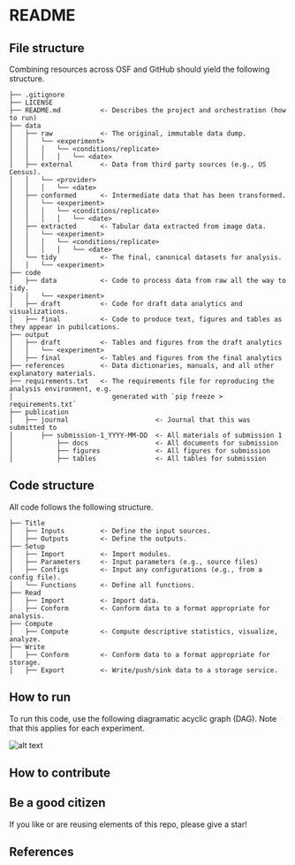 # README

## File structure

Combining resources across OSF and GitHub should yield the following structure.

```
├── .gitignore
├── LICENSE
├── README.md          <- Describes the project and orchestration (how to run)
├── data
│   ├── raw            <- The original, immutable data dump.
│   │   └── <experiment>
│   │   │   └── <conditions/replicate>
│   │   │   │   └── <date>
│   ├── external       <- Data from third party sources (e.g., US Census).
│   │   └── <provider>
│   │   │   └── <date>
│   ├── conformed      <- Intermediate data that has been transformed.
│   │   └── <experiment>
│   │   │   └── <conditions/replicate>
│   │   │   │   └── <date>
│   ├── extracted      <- Tabular data extracted from image data.
│   │   └── <experiment>
│   │   │   └── <conditions/replicate>
│   │   │   │   └── <date>
│   └── tidy           <- The final, canonical datasets for analysis.
│   │   └── <experiment>
├── code
│   ├── data           <- Code to process data from raw all the way to tidy.
│   │   └── <experiment>
│   ├── draft          <- Code for draft data analytics and visualizations.
│   ├── final          <- Code to produce text, figures and tables as they appear in pubilcations.
├── output
│   ├── draft          <- Tables and figures from the draft analytics
│   │   └── <experiment>
│   ├── final          <- Tables and figures from the final analytics
├── references         <- Data dictionaries, manuals, and all other explanatory materials.
├── requirements.txt   <- The requirements file for reproducing the analysis environment, e.g.
│                         generated with `pip freeze > requirements.txt`
├── publication                      
│   ├── journal                      <- Journal that this was submitted to
│       ├── submission-1_YYYY-MM-DD  <- All materials of submission 1
│           ├── docs                 <- All documents for submission
│           ├── figures              <- All figures for submission
│           ├── tables               <- All tables for submission
```

## Code structure

All code follows the following structure.

```
├── Title
│   ├── Inputs         <- Define the input sources.
│   ├── Outputs        <- Define the outputs.
├── Setup
│   ├── Import         <- Import modules.
│   ├── Parameters     <- Input parameters (e.g., source files)
│   ├── Configs        <- Input any configurations (e.g., from a config file).
│   └── Functions      <- Define all functions.
├── Read
│   ├── Import         <- Import data.
│   ├── Conform        <- Conform data to a format appropriate for analysis.
├── Compute
│   ├── Compute        <- Compute descriptive statistics, visualize, analyze.
├── Write
│   ├── Conform        <- Conform data to a format appropriate for storage.
│   ├── Export         <- Write/push/sink data to a storage service.
```

## How to run

To run this code, use the following diagramatic acyclic graph (DAG). Note that this applies for each experiment.

![alt text](https://github.com/serghiou/centrosomal-calcineurin/how-to-run-diagram.jpg?raw=true)


## How to contribute

## Be a good citizen

If you like or are reusing elements of this repo, please give a star!

## References

